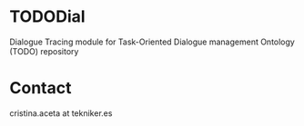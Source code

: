 # TODODial
Dialogue Tracing module for Task-Oriented Dialogue management Ontology (TODO) repository

# Contact
cristina.aceta at tekniker.es
